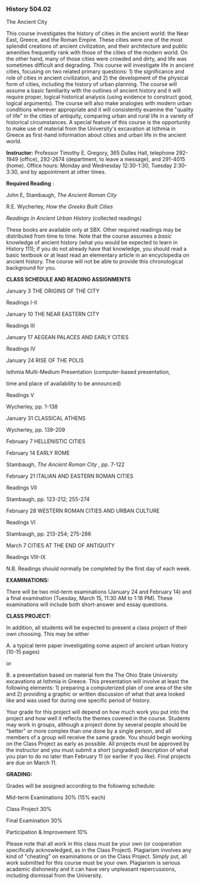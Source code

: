 ### History 504.02  
The Ancient City



This course investigates the history of cities in the ancient world: the Near
East, Greece, and the Roman Empire. These cities were one of the most splendid
creations of ancient civilization, and their architecture and public amenities
frequently rank with those of the cities of the modern world. On the other
hand, many of those cities were crowded and dirty, and life was sometimes
difficult and degrading. This course will investigate life in ancient cities,
focusing on two related primary questions: 1) the significance and role of
cities in ancient civilization, and 2) the development of the physical form of
cities, including the history of urban planning. The course will assume a
basic familiarity with the outlines of ancient history and it will require
proper, logical historical analysis (using evidence to construct good, logical
arguments). The course will also make analogies with modern urban conditions
wherever appropriate and it will consistently examine the "quality of life" in
the cities of antiquity, comparing urban and rural life in a variety of
historical circumstances. A special feature of this course is the opportunity
to make use of material from the University's excavation at Isthmia in Greece
as first-hand information about cities and urban life in the ancient world.



**Instructor:** Professor Timothy E. Gregory, 365 Dulles Hall, telephone
292-1949 (office), 292-2674 (department, to leave a message), and 291-4015
(home). Office hours: Monday and Wednesday 12:30-1:30, Tuesday 2:30-3:30, and
by appointment at other times.



**Required Reading** :

John E, Stambaugh, _The Ancient Roman City_

R.E. Wycherley, _How the Greeks Built Cities_

_Readings in Ancient Urban History_ (collected readings)

These books are available only at SBX. Other required readings may be
distributed from time to time. Note that the course assumes a _basic_
knowledge of ancient history (what you would be expected to learn in History
111); if you do not already have that knowledge, you should read a basic
textbook or at least read an elementary article in an encyclopedia on ancient
history. The course will not be able to provide this chronological background
for you.



**CLASS SCHEDULE AND READING ASSIGNMENTS**

January 3 THE ORIGINS OF THE CITY

Readings I-II

January 10 THE NEAR EASTERN CITY

Readings III

January 17 AEGEAN PALACES AND EARLY CITIES

Readings IV

January 24 RISE OF THE POLIS

Isthmia Multi-Medium Presentation (computer-based presentation,

time and place of availability to be announced)

Readings V

Wycherley, pp. 1-138

January 31 CLASSICAL ATHENS

Wycherley, pp. 139-209

February 7 HELLENISTIC CITIES

February 14 EARLY ROME

Stambaugh, _The Ancient Roman City_ , pp. 7-122

February 21 ITALIAN AND EASTERN ROMAN CITIES

Readings VII

Stambaugh, pp. 123-212; 255-274

February 28 WESTERN ROMAN CITIES AND URBAN CULTURE

Readings VI

Stambaugh, pp. 213-254; 275-286

March 7 CITIES AT THE END OF ANTIQUITY

Readings VIII-IX

N.B. Readings should normally be completed by the first day of each week.



**EXAMINATIONS:**

There will be two mid-term examinations (January 24 and February 14) and a
final examination (Tuesday, March 15, 11:30 AM to 1:18 PM). These examinations
will include both short-answer and essay questions.



**CLASS PROJECT:**

In addition, all students will be expected to present a class project of their
own choosing. This may be either

A. a typical term paper investigating some aspect of ancient urban history
(10-15 pages)

or

B. a presentation based on material fom the The Ohio State University
excavations at Isthmia in Greece. This presentation will involve at least the
following elements: 1) preparing a computerized plan of one area of the site
and 2) providing a graphic or written discussion of what that area looked like
and was used for during one specific period of history.

Your grade for this project will depend on how much work you put into the
project and how well it reflects the themes covered in the course. Students
may work in groups, although a project done by several people should be
"better" or more complex than one done by a single person, and all members of
a group will receive the same grade. You should begin working on the Class
Project as early as possible. All projects must be approved by the instructor
and you must submit a short (ungraded) description of what you plan to do no
later than February 11 (or earlier if you like). Final projects are due on
March 11.



**GRADING:**

Grades will be assigned according to the following schedule:

Mid-term Examinations 30% (15% each)

Class Project 30%

Final Examination 30%

Participation  & Improvement 10%

Please note that all work in this class must be your own (or cooperation
specifically acknowledged, as in the Class Project). Plagiarism involves any
kind of "cheating" on examinations or on the Class Project. Simply put, all
work submitted for this course must be your own. Plagiarism is serious
academic dishonesty and it can have very unpleasant repercussions, including
dismissal from the University.

